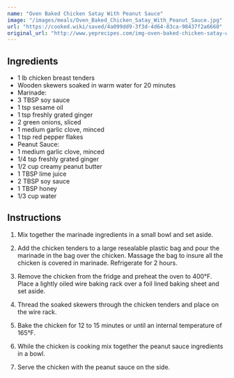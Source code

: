 ```yaml
---
name: "Oven Baked Chicken Satay With Peanut Sauce"
image: "/images/meals/Oven_Baked_Chicken_Satay_With_Peanut_Sauce.jpg"
url: "https://cooked.wiki/saved/4a099dd9-3f3d-4d64-83ca-98437f2a6660"
original_url: "http://www.yeprecipes.com/img-oven-baked-chicken-satay-with-peanut-sauce-777.htm"
---
```


## Ingredients

- 1 lb chicken breast tenders
- Wooden skewers soaked in warm water for 20 minutes
- Marinade:
- 3 TBSP soy sauce
- 1 tsp sesame oil
- 1 tsp freshly grated ginger
- 2 green onions, sliced
- 1 medium garlic clove, minced
- 1 tsp red pepper flakes
- Peanut Sauce:
- 1 medium garlic clove, minced
- 1/4 tsp freshly grated ginger
- 1/2 cup creamy peanut butter
- 1 TBSP lime juice
- 2 TBSP soy sauce
- 1 TBSP honey
- 1/3 cup water

## Instructions

1. Mix together the marinade ingredients in a small bowl and set aside.

2. Add the chicken tenders to a large resealable plastic bag and pour the marinade in the bag over the chicken. Massage the bag to insure all the chicken is covered in marinade. Refrigerate for 2 hours.

3. Remove the chicken from the fridge and preheat the oven to 400°F. Place a lightly oiled wire baking rack over a foil lined baking sheet and set aside.

4. Thread the soaked skewers through the chicken tenders and place on the wire rack.

5. Bake the chicken for 12 to 15 minutes or until an internal temperature of 165°F.

6. While the chicken is cooking mix together the peanut sauce ingredients in a bowl.

7. Serve the chicken with the peanut sauce on the side.
